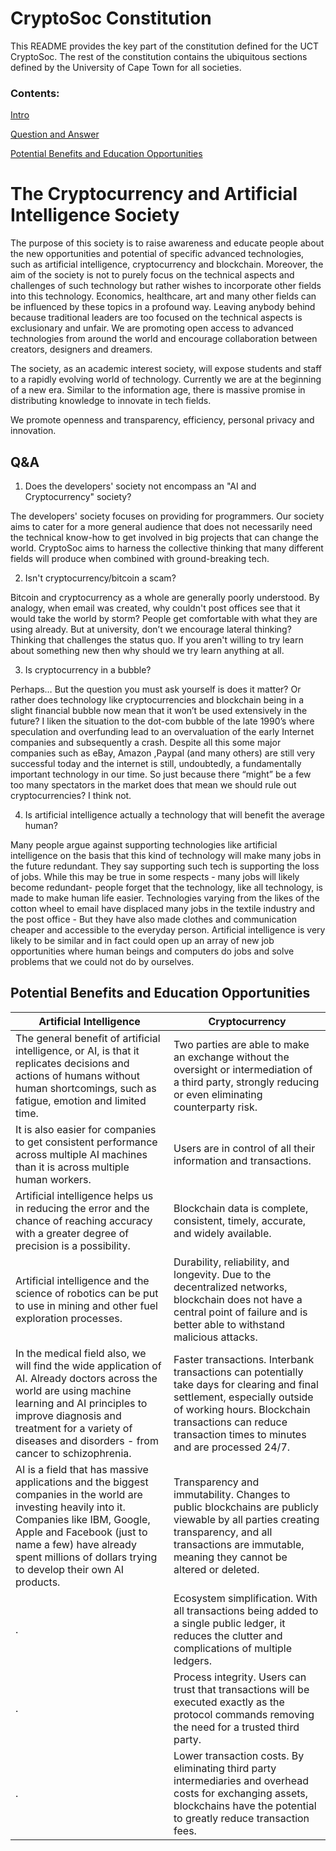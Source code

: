 # CryptoSoc Constitution

This README provides the key part of the constitution defined for the UCT CryptoSoc. The rest of the constitution contains the ubiquitous sections defined by the University of Cape Town for all societies.

### Contents: 

[Intro](#the-cryptocurrency-and-artificial-intelligence-society)

[Question and Answer](#q&a)

[Potential Benefits and Education Opportunities](#potential-benefits-and-education-opportunities)


# The Cryptocurrency and Artificial Intelligence Society

The purpose of this society is to raise awareness and educate people about the new opportunities and potential of specific advanced technologies, such as artificial intelligence, cryptocurrency and blockchain. Moreover, the aim of the society is not to purely focus on the technical aspects and challenges of such technology but rather wishes to incorporate other fields into this technology. Economics, healthcare, art and many other fields can be influenced by these topics in a profound way. Leaving anybody behind because traditional leaders are too focused on the technical aspects is exclusionary and unfair. We are promoting open access to advanced technologies from around the world and encourage collaboration between creators, designers and dreamers. 

The society, as an academic interest society, will expose students and staff to a rapidly evolving world of technology. Currently we are at the beginning of a new era. Similar to the information age, there is massive promise in distributing knowledge to innovate in tech fields.
 
We promote openness and transparency, efficiency, personal privacy and innovation.

## Q&A
 
1. Does the developers' society not encompass an "AI and Cryptocurrency" society?

The developers' society focuses on providing for programmers. Our society aims to cater for a more general audience that does not necessarily need the technical know-how to get involved in big projects that can change the world. CryptoSoc aims to harness the collective thinking that many different fields will produce when combined with ground-breaking tech. 
 
2. Isn't cryptocurrency/bitcoin a scam?

Bitcoin and cryptocurrency as a whole are generally poorly understood. By analogy, when email was created, why couldn't post offices see that it would take the world by storm? People get comfortable with what they are using already. But at university, don’t we encourage lateral thinking? Thinking that challenges the status quo. If you aren't willing to try learn about something new then why should we try learn anything at all.

3. Is cryptocurrency in a bubble?

Perhaps… But the question you must ask yourself is does it matter? Or rather does technology like cryptocurrencies and blockchain being in a slight financial bubble now mean that it won’t be used extensively in the future?  I liken the situation to the dot-com bubble of the late 1990’s where speculation and overfunding lead to an overvaluation of the early Internet companies and subsequently a crash. Despite all this some major companies such as eBay, Amazon ,Paypal (and many others) are still very successful today and the internet is still, undoubtedly, a fundamentally important technology in our time. So just because there “might” be a few too many spectators in the market does that mean we should rule out cryptocurrencies? I think not.

4. Is artificial intelligence actually a technology that will benefit the average human?

Many people argue against supporting technologies like artificial intelligence on the basis that this kind of technology will make many jobs in the future redundant. They say supporting such tech is supporting the loss of jobs. While this may be true in some respects - many jobs will likely become redundant- people forget that the technology, like all technology, is made to make human life easier. Technologies varying from the likes of the cotton wheel to email have displaced many jobs in the textile industry and the post office - But they have also made clothes and communication cheaper and accessible to the everyday person. Artificial intelligence is very likely to be similar and in fact could open up an array of new job opportunities where human beings and computers do jobs and solve problems that we could not do by ourselves.

## Potential Benefits and Education Opportunities

Artificial Intelligence |	Cryptocurrency
--- | ---
The general benefit of artificial intelligence, or AI, is that it replicates decisions and actions of humans without human shortcomings, such as fatigue, emotion and limited time.	| Two parties are able to make an exchange without the oversight or intermediation of a third party, strongly reducing or even eliminating counterparty risk.
It is also easier for companies to get consistent performance across multiple AI machines than it is across multiple human workers.	| Users are in control of all their information and transactions.
Artificial intelligence helps us in reducing the error and the chance of reaching accuracy with a greater degree of precision is a possibility. |	Blockchain data is complete, consistent, timely, accurate, and widely available.
Artificial intelligence and the science of robotics can be put to use in mining and other fuel exploration processes. |	Durability, reliability, and longevity. Due to the decentralized networks, blockchain does not have a central point of failure and is better able to withstand malicious attacks.
In the medical field also, we will find the wide application of AI. Already doctors across the world are using machine learning and AI principles to improve diagnosis and treatment for a variety of diseases and disorders - from cancer to schizophrenia. | Faster transactions. Interbank transactions can potentially take days for clearing and final settlement, especially outside of working hours. Blockchain transactions can reduce transaction times to minutes and are processed 24/7.
AI is a field that has massive applications and the biggest companies in the world are investing heavily into it. Companies like IBM, Google, Apple and Facebook (just to name a few) have already spent millions of dollars trying to develop their own AI products. | Transparency and immutability. Changes to public blockchains are publicly viewable by all parties creating transparency, and all transactions are immutable, meaning they cannot be altered or deleted.
. | Ecosystem simplification. With all transactions being added to a single public ledger, it reduces the clutter and complications of multiple ledgers.
. | Process integrity. Users can trust that transactions will be executed exactly as the protocol commands removing the need for a trusted third party.
. | Lower transaction costs. By eliminating third party intermediaries and overhead costs for exchanging assets, blockchains have the potential to greatly reduce transaction fees.
